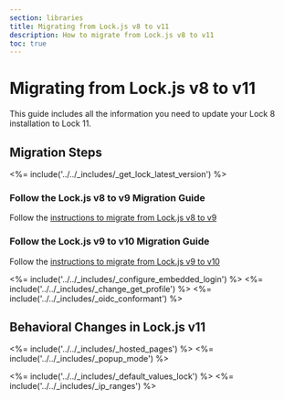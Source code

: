 ```yaml
---
section: libraries
title: Migrating from Lock.js v8 to v11
description: How to migrate from Lock.js v8 to v11
toc: true
---
```

# Migrating from Lock.js v8 to v11

This guide includes all the information you need to update your Lock 8 installation to Lock 11.

## Migration Steps

<%= include('../../_includes/_get_lock_latest_version') %>

### Follow the Lock.js v8 to v9 Migration Guide

Follow the [instructions to migrate from Lock.js v8 to v9](/libraries/lock/v9/migration-guide)

### Follow the Lock.js v9 to v10 Migration Guide

Follow the [instructions to migrate from Lock.js v9 to v10](/libraries/lock/v10/migration-guide)

<%= include('../../_includes/_configure_embedded_login') %>
<%= include('../../_includes/_change_get_profile') %>
<%= include('../../_includes/_oidc_conformant') %>

## Behavioral Changes in Lock.js v11

<%= include('../../_includes/_hosted_pages') %>
<%= include('../../_includes/_popup_mode') %>

<%= include('../../_includes/_default_values_lock') %>
<%= include('../../_includes/_ip_ranges') %>

